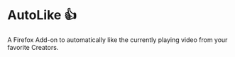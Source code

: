 # AutoLike 👍

A Firefox Add-on to automatically like the currently playing video from your favorite Creators.
